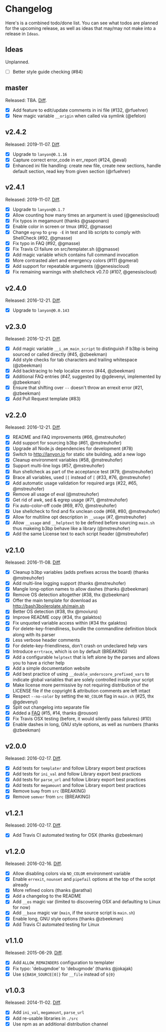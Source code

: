 # Changelog

Here's is a combined todo/done list. You can see what todos are planned for the upcoming release, as well as ideas that may/may not make into a release in `Ideas`.

## Ideas

Unplanned.

- [ ] Better style guide checking (#84)

## master

Released: TBA. 
[Diff](https://github.com/kvz/bash3boilerplate/compare/v2.4.2...master).

- [x] Add feature to edit/update comments in ini file (#132, @rfuehrer)
- [x] New magic variable `__origin` when called via symlink (@efelon)

## v2.4.2

Released: 2019-11-07. 
[Diff](https://github.com/kvz/bash3boilerplate/compare/v2.4.1...v2.4.2).

- [x] Upgrade to `lanyon@0.1.16`
- [x] Capture correct error_code in err_report (#124, @eval)
- [x] Enhanced ini file handling: create new file, create new sections, handle default section, read key from given section (@rfuehrer)

## v2.4.1

Released: 2019-11-07. 
[Diff](https://github.com/kvz/bash3boilerplate/compare/v2.3.0...v2.4.1).

- [x] Upgrade to `lanyon@0.1.7`
- [x] Allow counting how many times an argument is used (@genesiscloud)
- [x] Fix typos in megamount (thanks @gsaponaro)
- [x] Enable color in screen or tmux (#92, @gmasse)
- [x] Change `egrep` to `grep -E` in test and lib scripts to comply with ShellCheck (#92, @gmasse)
- [x] Fix typo in FAQ (#92, @gmasse)
- [x] Fix Travis CI failure on src/templater.sh (@gmasse)
- [x] Add magic variable which contains full command invocation
- [x] More contrasted alert and emergency colors (#111 @gmeral)
- [x] Add support for repeatable arguments (@genesiscloud)
- [x] Fix remaining warnings with shellcheck v0.7.0 (#107, @genesiscloud)

## v2.4.0

Released: 2016-12-21. 
[Diff](https://github.com/kvz/bash3boilerplate/compare/v2.3.0...v2.4.0).

- [x] Upgrade to `lanyon@0.0.143`

## v2.3.0

Released: 2016-12-21. 
[Diff](https://github.com/kvz/bash3boilerplate/compare/v2.2.0...v2.3.0).

- [x] Add magic variable `__i_am_main_script` to distinguish if b3bp is being sourced or called directly (#45, @zbeekman)
- [x] Add style checks for tab characters and trailing whitespace (@zbeekman)
- [x] Add backtracing to help localize errors (#44, @zbeekman)
- [x] Additional FAQ entries (#47, suggested by @gdevenyi, implemented by @zbeekman)
- [x] Ensure that shifting over `--` doesn't throw an errexit error (#21, @zbeekman)
- [x] Add Pull Request template (#83)

## v2.2.0

Released: 2016-12-21. 
[Diff](https://github.com/kvz/bash3boilerplate/compare/v2.1.0...v2.2.0).

- [x] README and FAQ improvements (#66, @mstreuhofer)
- [x] Add support for sourcing b3bp (#61, @mstreuhofer)
- [x] Upgrade all Node.js dependencies for development (#78)
- [x] Switch to http://lanyon.io for static site building, add a new logo
- [x] Cleanup environment variables (#58, @mstreuhofer)
- [x] Support multi-line logs (#57, @mstreuhofer)
- [x] Run shellcheck as part of the acceptance test (#79, @mstreuhofer)
- [x] Brace all variables, used `[[` instead of `[` (#33, #76, @mstreuhofer)
- [x] Add automatic usage validation for required args (#22, #65, @mstreuhofer)
- [x] Remove all usage of eval (@mstreuhofer)
- [x] Get rid of awk, sed & egrep usage (#71, @mstreuhofer)
- [x] Fix auto-color-off code (#69, #70, @mstreuhofer)
- [x] Use shellcheck to find and fix unclean code (#68, #80, @mstreuhofer)
- [x] Allow for multiline opt description in `__usage` (#7, @mstreuhofer)
- [x] Allow `__usage` and `__helptext` to be defined before sourcing `main.sh` thus makeing b3bp behave like a library (@mstreuhofer)
- [x] Add the same License text to each script header (@mstreuhofer)

## v2.1.0

Released: 2016-11-08. 
[Diff](https://github.com/kvz/bash3boilerplate/compare/v2.0.0...v2.1.0).

- [x] Cleanup b3bp variables (adds prefixes across the board) (thanks @mstreuhofer)
- [x] Add multi-line logging support (thanks @mstreuhofer)
- [x] Mangle long-option names to allow dashes (thanks @zbeekman)
- [x] Remove OS detection altogether (#38, thx @zbeekman)
- [x] Offer the main template for download as http://bash3boilerplate.sh/main.sh
- [x] Better OS detection (#38, thx @moviuro)
- [x] Improve README copy (#34, thx galaktos)
- [x] Fix unquoted variable access within (#34 thx galaktos)
- [x] For delete-key-friendliness, bundle the commandline definition block along with its parser
- [x] Less verbose header comments
- [x] For delete-key-friendliness, don't crash on undeclared help vars
- [x] Introduce `errtrace`, which is on by default (BREAKING)
- [x] Add a configurable `helptext` that is left alone by the parses and allows you to have a richer help
- [x] Add a simple documentation website
- [x] Add best practice of using `__double_underscore_prefixed_vars` to indicate global variables that are solely controlled inside your script
- [x] Make license more permissive by not requiring distribution of the LICENSE file if the copyright & attribution comments are left intact
- [x] Respect `--no-color` by setting the `NO_COLOR` flag in `main.sh` (#25, thx @gdevenyi)
- [x] Split out changelog into separate file
- [x] Added a [FAQ](./FAQ.md) (#15, #14, thanks @rouson)
- [x] Fix Travis OSX testing (before, it would silently pass failures) (#10)
- [x] Enable dashes in long, GNU style options, as well as numbers (thanks @zbeekman)

## v2.0.0

Released: 2016-02-17. 
[Diff](https://github.com/kvz/bash3boilerplate/compare/v1.2.1...v2.0.0).

- [x] Add tests for `templater` and follow Library export best practices
- [x] Add tests for `ini_val` and follow Library export best practices
- [x] Add tests for `parse_url` and follow Library export best practices
- [x] Add tests for `megamount` and follow Library export best practices
- [x] Remove `bump` from `src` (BREAKING)
- [x] Remove `semver` from `src` (BREAKING)

## v1.2.1

Released: 2016-02-17. 
[Diff](https://github.com/kvz/bash3boilerplate/compare/v1.2.0...v1.2.1).

- [x] Add Travis CI automated testing for OSX (thanks @zbeekman)

## v1.2.0

Released: 2016-02-16. 
[Diff](https://github.com/kvz/bash3boilerplate/compare/v1.1.0...v1.2.0).

- [x] Allow disabling colors via `NO_COLOR` environment variable
- [x] Enable `errexit`, `nounset` and `pipefail` options at the top of the script already
- [x] More refined colors (thanks @arathai)
- [x] Add a changelog to the README
- [x] Add `__os` magic var (limited to discovering OSX and defaulting to Linux for now)
- [x] Add `__base` magic var (`main`, if the source script is `main.sh`)
- [x] Enable long, GNU style options (thanks @zbeekman)
- [x] Add Travis CI automated testing for Linux

## v1.1.0

Released: 2015-06-29. 
[Diff](https://github.com/kvz/bash3boilerplate/compare/v1.0.3...v1.1.0).

- [x] Add `ALLOW_REMAINDERS` configuration to templater
- [x] Fix typo: 'debugmdoe' to 'debugmode' (thanks @jokajak)
- [x] Use `${BASH_SOURCE[0]}` for `__file` instead of `${0}`

## v1.0.3

Released: 2014-11-02. 
[Diff](https://github.com/kvz/bash3boilerplate/compare/5db569125319a89b9561b434db84e4d91faefb63...v1.0.3).

- [x] Add `ini_val`, `megamount`, `parse_url`
- [x] Add re-usable libraries in `./src`
- [x] Use npm as an additional distribution channel

